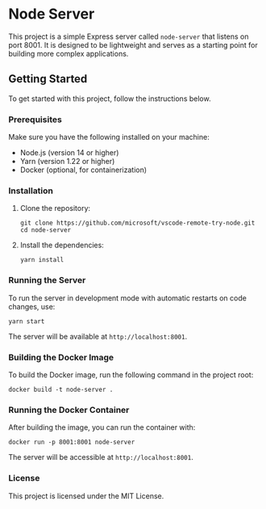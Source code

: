 # Node Server

This project is a simple Express server called `node-server` that listens on port 8001. It is designed to be lightweight and serves as a starting point for building more complex applications.

## Getting Started

To get started with this project, follow the instructions below.

### Prerequisites

Make sure you have the following installed on your machine:

- Node.js (version 14 or higher)
- Yarn (version 1.22 or higher)
- Docker (optional, for containerization)

### Installation

1. Clone the repository:

   ```
   git clone https://github.com/microsoft/vscode-remote-try-node.git
   cd node-server
   ```

2. Install the dependencies:

   ```
   yarn install
   ```

### Running the Server

To run the server in development mode with automatic restarts on code changes, use:

```
yarn start
```

The server will be available at `http://localhost:8001`.

### Building the Docker Image

To build the Docker image, run the following command in the project root:

```
docker build -t node-server .
```

### Running the Docker Container

After building the image, you can run the container with:

```
docker run -p 8001:8001 node-server
```

The server will be accessible at `http://localhost:8001`.

### License

This project is licensed under the MIT License.